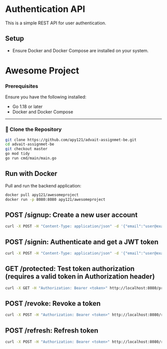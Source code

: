 # Authentication API

This is a simple REST API for user authentication.

## Setup

- Ensure Docker and Docker Compose are installed on your system.

# Awesome Project

### Prerequisites
Ensure you have the following installed:
- Go 1.18 or later
- Docker and Docker Compose
---
### 🔧 Clone the Repository
```bash
git clone https://github.com/apy121/advait-assignmet-be.git
cd advait-assignmet-be
git checkout master
go mod tidy
go run cmd/main/main.go
```

## Run with Docker

Pull and run the backend application:
```bash
docker pull apy121/awesomeproject
docker run -p 8080:8080 apy121/awesomeproject
````

## POST /signup: Create a new user account

```bash
curl -X POST -H "Content-Type: application/json" -d '{"email":"user@example.com", "password":"password123"}' http://localhost:8080/signup
```

## POST /signin: Authenticate and get a JWT token

```bash
curl -X POST -H "Content-Type: application/json" -d '{"email":"user@example.com", "password":"password123"}' http://localhost:8080/signin
```

## GET /protected: Test token authorization (requires a valid token in Authorization header)

```bash
curl -X GET -H "Authorization: Bearer <token>" http://localhost:8080/protected
```

## POST /revoke: Revoke a token

```bash
curl -X POST -H "Authorization: Bearer <token>" http://localhost:8080/revoke
```

## POST /refresh: Refresh token

```bash
curl -X POST -H "Authorization: Bearer <token>" http://localhost:8080/refresh
```
